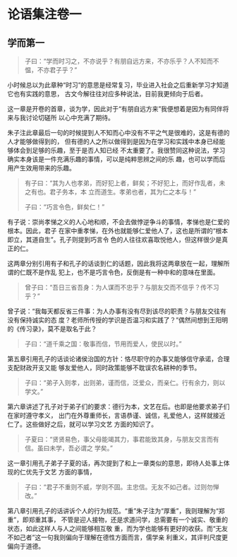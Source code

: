 # 论语集注卷一

## 学而第一

> 子曰：“学而时习之，不亦说乎？有朋自远方来，不亦乐乎？人不知而不愠，不亦君子乎？”

小时候总以为此章种“时习”的意思是经常复习，毕业进入社会之后重新学习才知道它也有实践的意思，
古文今解往往对应多种说法，目前我更倾向于后者。

这一章是开卷的首章，谈为学，因此对于“有朋自远方来”我便想着是因为有同伴将来与我讨论切磋所
以心中充满了期待。

朱子注此章最后一句的时候提到人不知而心中没有不平之气是很难的，这是有德的人才能够做得到的，
但有德的人之所以做得到是因为在学习和实践中本身已经能够体会到足够的乐趣，至于是否人知已经
不太重要了。我很赞同这种说法，学习确实本身该是一件充满乐趣的事情，可以是纯粹思辨之间的乐
趣，也可以学而后用产生效用带来的乐趣。

> 有子曰：“其为人也孝弟，而好犯上者，鲜矣；不好犯上，而好作乱者，未之有也。君子务本，本
立而道生。孝弟也者，其为仁之本与！”
>
> 子曰：“巧言令色，鲜矣仁！”

有子说：崇尚孝悌之义的人心地和顺，不会去做悖逆争斗的事情，孝悌也是仁爱的根本。因此，君子
在家中重孝悌，在外也就能够仁爱他人了，这也是所谓的“根本即立，其道自生”。孔子则提到巧言令
色的人往往欢喜取悦他人，但这样很少是真正的仁。

这两章分别引用有子和孔子的话谈到仁的话题，因此我将这两章放在一起，理解所谓的仁既不是作乱
犯上，也不是巧言令色，反倒是有一种中和的意味在里面。

> 曾子曰：“吾日三省吾身：为人谋而不忠乎？与朋友交而不信乎？传不习乎？”

曾子说：“我每天都反省三件事：为人办事有没有尽到该尽的职责？与朋友交往有没有保持诚实的态
度？老师所传授的学识是否温习和实践了？”偶然间想到王阳明的《传习录》，莫不是取名于此？

> 子曰：“道千乘之国：敬事而信，节用而爱人，使民以时。”

第五章引用孔子的话谈论诸侯治国的方针：恪尽职守的办事又能够信守承诺，合理支配财政开支又能
够友爱他人，同时政策能够不耽误农名耕种的季节。

> 子曰：“弟子入则孝，出则弟，谨而信，泛爱众，而亲仁。行有余力，则以学文。”

第六章讲述了孔子对于弟子们的要求：德行为本，文艺在后。也即是他要求弟子们在家时遵守孝义，
出门在外尊重师长，言语恭谨、诚信，礼爱他人，这样就接近仁了。这些做好之后，就可以学习文艺
方面的知识了。

> 子夏曰：“贤贤易色，事父母能竭其力，事君能致其身，与朋友交言而有信。虽曰未学，吾必谓之
学矣。”

这一章引用孔子弟子子夏的话，再次提到了和上一章类似的意思，即待人处事上体现的仁优先于文艺
方面的事情，

> 子曰：“君子不重则不威，学则不固。主忠信。无友不如己者。过则勿惮改。”

第八章引用孔子的话讲诉个人的行为规范。“重”朱子注为“厚重”，我则理解为“郑重”，即郑重其事，
不管是迎人接物，还是求道问学，总需要有一个诚实、敬重的状态，如此这样人与人之间能够相互敬
重，而为学也能够有更好的收获。而“无友不如己者”这一句我则偏向于理解在德性方面而言，儒学亲
利重义，其评判尺度更偏向于道德。
